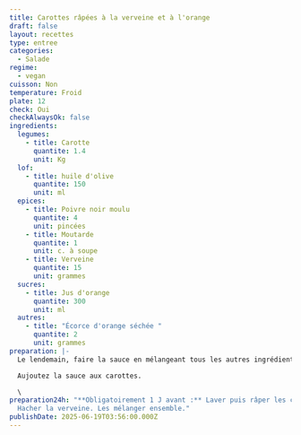 ```yaml
---
title: Carottes râpées à la verveine et à l'orange
draft: false
layout: recettes
type: entree
categories:
  - Salade
regime:
  - vegan
cuisson: Non
temperature: Froid
plate: 12
check: Oui
checkAlwaysOk: false
ingredients:
  legumes:
    - title: Carotte
      quantite: 1.4
      unit: Kg
  lof:
    - title: huile d'olive
      quantite: 150
      unit: ml
  epices:
    - title: Poivre noir moulu
      quantite: 4
      unit: pincées
    - title: Moutarde
      quantite: 1
      unit: c. à soupe
    - title: Verveine
      quantite: 15
      unit: grammes
  sucres:
    - title: Jus d'orange
      quantite: 300
      unit: ml
  autres:
    - title: "Écorce d'orange séchée "
      quantite: 2
      unit: grammes
preparation: |-
  Le lendemain, faire la sauce en mélangeant tous les autres ingrédients.

  Aujoutez la sauce aux carottes.

  \
preparation24h: "**Obligatoirement 1 J avant :** Laver puis râper les carottes.
  Hacher la verveine. Les mélanger ensemble."
publishDate: 2025-06-19T03:56:00.000Z
---
```

